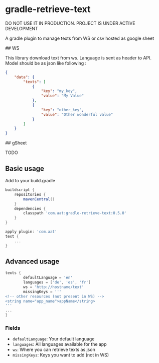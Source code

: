 # gradle-retrieve-text

DO NOT USE IT IN PRODUCTION. PROJECT IS UNDER ACTIVE DEVELOPMENT

A gradle plugin to manage texts from WS or csv hosted as google sheet

## WS

This library download text from ws. Language is sent as header to API. Model should be as json like following :

```json
{
    "data": {
        "texts": [
            {
                "key": "my_key",
                "value": "My Value"
            },
            {
                "key": "other_key",
                "value": "Other wonderful value"
            }
        ]
    }
}
```

## gSheet

TODO

## Basic usage

Add to your build.gradle

```gradle
buildscript {
    repositories {
        mavenCentral()
    }
    dependencies {
        classpath 'com.aat:gradle-retrieve-text:0.5.0'
    }
}

apply plugin: 'com.aat'
text {
    ...
}
```

## Advanced usage

```gradle
texts {
        defaultLanguage = 'en'
        languages = ['de', 'es', 'fr']
        ws = 'http://hostname/text'
        missingKeys = '''
<!-- other resources (not present in WS) -->
<string name="app_name">appName</string>
'''
...
}
```
### Fields
* `defaultLanguage`: Your default language
* `languages`: All languages available for the app
* `ws`: Where you can retrieve texts as json
* `missingKeys`: Keys you want to add (not in WS)


